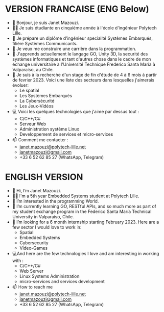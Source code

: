 # VERSION FRANCAISE (ENG Below)
- 👋 Bonjour, je suis Janet Mazouzi.
- 👩‍🎓 Je suis étudiante en cinquième année à l'école d'ingénieur Polytech Lille.
- 🏫 Je prépare un diplôme d'ingénieur specialité Systèmes Embarqués, filière Systèmes Communicants.
- 👀 Je veux me construire une carrière dans la programmation.
- 🌱 J'apprends actuellement le langage GO, Unity 3D, la securité des systèmes informatiques et tant d'autres chose dans le cadre de mon échange universitaire à l'Université Technique Frederico Santa María à Valparaíso, au Chile.
- 💞️ Je suis à la recherche d'un stage de fin d'étude de 4 à 6 mois à partir de fevrier 2023. Voici une liste des secteurs dans lesquelles j'aimerais évoluer:
  - Le spatial
  - Les Systèmes Embarqués
  - La Cybersécurité
  - Les Jeux-Vidéos
- 💻 Voici les quelques technologies que j'aime par dessus tout :
  - C/C++/C#
  - Serveur Web
  - Administration système Linux
  - Developpement de services et micro-services
- 📫 Comment me contacter :
  - janet.mazouzi@polytech-lille.net
  - janetmazouzi@gmail.com
  - +33 6 52 62 85 27 (WhatsApp, Telegram)                  

# ENGLISH VERSION
- 👋 Hi, I’m Janet Mazouzi.
- 👩‍🎓 I'm a 5th year Embedded Systems student at Polytech Lille.
- 👀 I’m interested in the programming World.
- 🌱 I’m currently learning GO,  RESTful APIs, and so much more as part of my student exchange program in the Federico Santa María Technical University in Valparaíso, Chile.
- 💞️ I’m looking for a 6 month internship starting February 2023. Here are a few sector I would love to work in:
  - Spatial 
  - Embedded Systems
  - Cybersecurity
  - Video-Games
- 💻And here are the few technologies I love and am interesting in working with :
  - C/C++/C#
  - Web Server
  - Linux Systems Administration
  - micro-services and services development
- 📫 How to reach me 
  - janet.mazouzi@polytech-lille.net
  - janetmazouzi@gmail.com
  - +33 6 52 62 85 27 (WhatsApp, Telegram)
